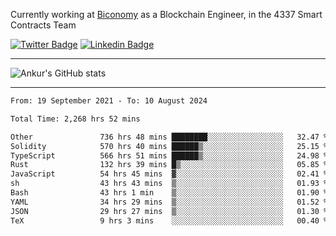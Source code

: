Currently working at [Biconomy](https://biconomy.io/) as a Blockchain Engineer, in the 4337 Smart Contracts Team

 [![Twitter Badge](https://img.shields.io/badge/-@ankurdubey521-1ca0f1?style=flat-square&labelColor=1ca0f1&logo=twitter&logoColor=white&link=https://twitter.com/ankurdubey521)](https://twitter.com/ankurdubey521) [![Linkedin Badge](https://img.shields.io/badge/-ankurdubey521-blue?style=flat-square&logo=Linkedin&logoColor=white&link=https://www.linkedin.com/in/ankurdubey521/)](https://www.linkedin.com/in/ankurdubey521/)

<hr/>

![Ankur's GitHub stats](https://github-readme-stats.vercel.app/api?username=ankurdubey521&count_private=true&theme=radical)

<hr/>

<!--START_SECTION:waka-->

```txt
From: 19 September 2021 - To: 10 August 2024

Total Time: 2,268 hrs 52 mins

Other               736 hrs 48 mins ████████░░░░░░░░░░░░░░░░░   32.47 %
Solidity            570 hrs 40 mins ██████▒░░░░░░░░░░░░░░░░░░   25.15 %
TypeScript          566 hrs 51 mins ██████▒░░░░░░░░░░░░░░░░░░   24.98 %
Rust                132 hrs 39 mins █▒░░░░░░░░░░░░░░░░░░░░░░░   05.85 %
JavaScript          54 hrs 45 mins  ▓░░░░░░░░░░░░░░░░░░░░░░░░   02.41 %
sh                  43 hrs 43 mins  ▒░░░░░░░░░░░░░░░░░░░░░░░░   01.93 %
Bash                43 hrs 1 min    ▒░░░░░░░░░░░░░░░░░░░░░░░░   01.90 %
YAML                34 hrs 29 mins  ▒░░░░░░░░░░░░░░░░░░░░░░░░   01.52 %
JSON                29 hrs 27 mins  ▒░░░░░░░░░░░░░░░░░░░░░░░░   01.30 %
TeX                 9 hrs 3 mins    ░░░░░░░░░░░░░░░░░░░░░░░░░   00.40 %
```

<!--END_SECTION:waka-->
